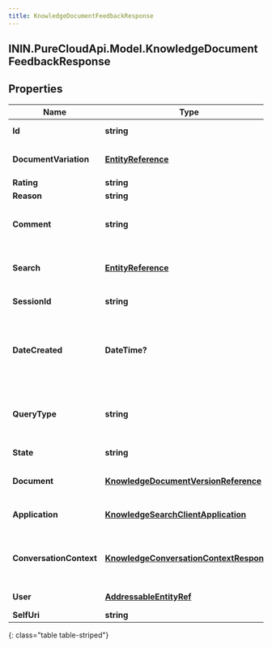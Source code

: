 ```yaml
---
title: KnowledgeDocumentFeedbackResponse
---
```

## ININ.PureCloudApi.Model.KnowledgeDocumentFeedbackResponse

## Properties

|Name | Type | Description | Notes|
|------------ | ------------- | ------------- | -------------|
| **Id** | **string** | The globally unique identifier for the object. | [optional] |
| **DocumentVariation** | [**EntityReference**](EntityReference.html) | The variation of the document on which feedback was given. | |
| **Rating** | **string** | Feedback rating. | |
| **Reason** | **string** | Feedback reason. | [optional] |
| **Comment** | **string** | Free-text comment of the feedback. Maximum length: 2000 characters. | [optional] |
| **Search** | [**EntityReference**](EntityReference.html) | The search that surfaced the document on which feedback was given. | [optional] |
| **SessionId** | **string** | Knowledge guest session ID. | [optional] |
| **DateCreated** | **DateTime?** | The date and time of the feedback. Date time is represented as an ISO-8601 string. For example: yyyy-MM-ddTHH:mm:ss[.mmm]Z | [optional] |
| **QueryType** | **string** | The type of the query that surfaced the document on which the feedback was given. | [optional] |
| **State** | **string** | The state of the feedback. | [optional] |
| **Document** | [**KnowledgeDocumentVersionReference**](KnowledgeDocumentVersionReference.html) | The document on which feedback was given. | [optional] |
| **Application** | [**KnowledgeSearchClientApplication**](KnowledgeSearchClientApplication.html) | The client application from which feedback was given. | [optional] |
| **ConversationContext** | [**KnowledgeConversationContextResponse**](KnowledgeConversationContextResponse.html) | Conversation context information if the feedback is given in the context of a conversation. | [optional] |
| **User** | [**AddressableEntityRef**](AddressableEntityRef.html) | The user who created the feedback. | [optional] |
| **SelfUri** | **string** | The URI for this object | [optional] |
{: class="table table-striped"}


